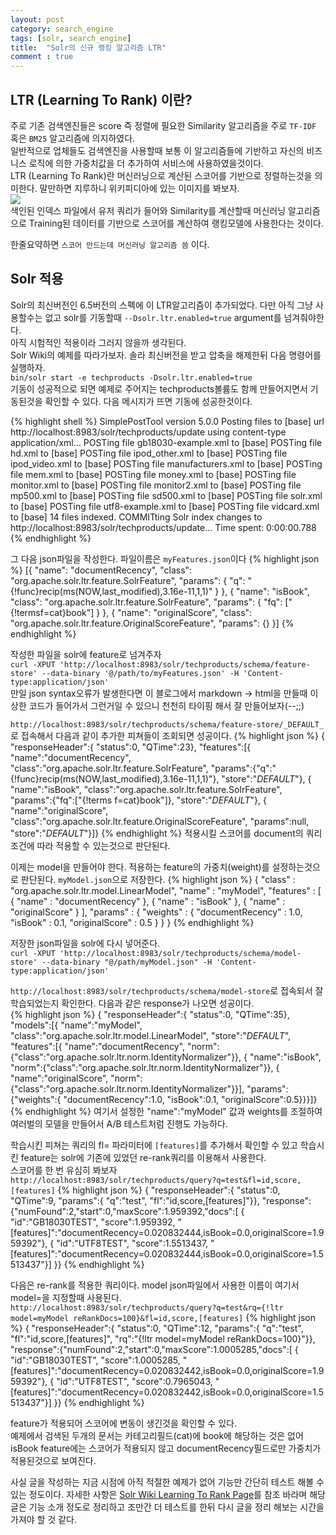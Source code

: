 ```yaml
---
layout: post
category: search_engine
tags: [solr, search_engine]
title:  "Solr의 신규 랭킹 알고리즘 LTR"
comment : true
---
```


## LTR (Learning To Rank) 이란?
주로 기존 검색엔진들은 score 즉 정렬에 필요한 Similarity 알고리즘을 주로 `TF-IDF` 혹은 `BM25` 알고리즘에 의지하였다.<br/>
일반적으로 업체들도 검색엔진을 사용할때 보통 이 알고리즘들에 기반하고 자신의 비즈니스 로직에 의한 가중치값을 더 추가하여 서비스에 사용하였을것이다.<br/>
LTR (Learning To Rank)란 머신러닝으로 계산된 스코어를 기반으로 정렬하는것을 의미한다. 말만하면 지루하니 위키피디아에 있는 이미지를 봐보자.<br/>
<img src="https://upload.wikimedia.org/wikipedia/en/thumb/f/fa/MLR-search-engine-example.png/250px-MLR-search-engine-example.png"/><br/>
색인된 인덱스 파일에서 유저 쿼리가 들어와 Similarity를 계산할때 머신러닝 알고리즘으로 Training된 데이터를 기반으로 스코어를 계산하여 랭킹모델에 사용한다는 것이다.<br/>

한줄요약하면 `스코어 만드는데 머신러닝 알고리즘 씀` 이다.

## Solr 적용
Solr의 최신버전인 6.5버전의 스펙에 이 LTR알고리즘이 추가되었다. 다만 아직 그냥 사용할수는 없고 solr를 기동할때 `--Dsolr.ltr.enabled=true` argument를 넘겨줘야한다.<br/>
아직 시험적인 적용이라 그러지 않을까 생각된다.<br/>
Solr Wiki의 예제를 따라가보자. 솔라 최신버전을 받고 압축을 해제한뒤 다음 명령어를 실행하자. <br/>
`bin/solr start -e techproducts -Dsolr.ltr.enabled=true`<br/>
기동이 성공적으로 되면 예제로 주어지는 techproducts볼륨도 함께 만들어지면서 기동된것을 확인할 수 있다. 다음 메시지가 뜨면 기동에 성공한것이다.<br/>

{% highlight shell %}
SimplePostTool version 5.0.0
Posting files to [base] url http://localhost:8983/solr/techproducts/update using content-type application/xml...
POSTing file gb18030-example.xml to [base]
POSTing file hd.xml to [base]
POSTing file ipod_other.xml to [base]
POSTing file ipod_video.xml to [base]
POSTing file manufacturers.xml to [base]
POSTing file mem.xml to [base]
POSTing file money.xml to [base]
POSTing file monitor.xml to [base]
POSTing file monitor2.xml to [base]
POSTing file mp500.xml to [base]
POSTing file sd500.xml to [base]
POSTing file solr.xml to [base]
POSTing file utf8-example.xml to [base]
POSTing file vidcard.xml to [base]
14 files indexed.
COMMITting Solr index changes to http://localhost:8983/solr/techproducts/update...
Time spent: 0:00:00.788
{% endhighlight %}

그 다음 json파일을 작성한다. 파일이름은 `myFeatures.json`이다
{% highlight json %}
[{
  "name": "documentRecency",
  "class": "org.apache.solr.ltr.feature.SolrFeature",
  "params": {
    "q": "{!func}recip(ms(NOW,last_modified),3.16e-11,1,1)"
  }
}, {
  "name": "isBook",
  "class": "org.apache.solr.ltr.feature.SolrFeature",
  "params": {
    "fq": ["{!termsf=cat}book"]
  }
}, {
  "name": "originalScore",
  "class": "org.apache.solr.ltr.feature.OriginalScoreFeature",
  "params": {}
}]
{% endhighlight %}

작성한 파일을 solr에 feature로 넘겨주자<br/>
`curl -XPUT 'http://localhost:8983/solr/techproducts/schema/feature-store' --data-binary '@/path/to/myFeatures.json' -H 'Content-type:application/json'`<br/>
만일 json syntax오류가 발생한다면 이 블로그에서 markdown -> html을 만들때 이상한 코드가 들어가서 그런거일 수 있으니 천천히 타이핑 해서 잘 만들어보자(--;;)

`http://localhost:8983/solr/techproducts/schema/feature-store/_DEFAULT_`로 접속해서 다음과 같이 추가한 피쳐들이 조회되면 성공이다.
{% highlight json %}
{
  "responseHeader":{
    "status":0,
    "QTime":23},
  "features":[{
      "name":"documentRecency",
      "class":"org.apache.solr.ltr.feature.SolrFeature",
      "params":{"q":"{!func}recip(ms(NOW,last_modified),3.16e-11,1,1)"},
      "store":"_DEFAULT_"},
    {
      "name":"isBook",
      "class":"org.apache.solr.ltr.feature.SolrFeature",
      "params":{"fq":["{!terms f=cat}book"]},
      "store":"_DEFAULT_"},
    {
      "name":"originalScore",
      "class":"org.apache.solr.ltr.feature.OriginalScoreFeature",
      "params":null,
      "store":"_DEFAULT_"}]}
{% endhighlight %}
적용시킬 스코어를 document의 쿼리 조건에 따라 적용할 수 있는것으로 판단된다.<br/>

이제는 model을 만들어야 한다. 적용하는 feature의 가중치(weight)를 설정하는것으로 판단된다. `myModel.json`으로 저장한다.
{% highlight json %}
{
  "class" : "org.apache.solr.ltr.model.LinearModel",
  "name" : "myModel",
  "features" : [
    { "name" : "documentRecency" },
    { "name" : "isBook" },
    { "name" : "originalScore" }
  ],
  "params" : {
    "weights" : {
      "documentRecency" : 1.0,
      "isBook" : 0.1,
      "originalScore" : 0.5
    }
  }
}
{% endhighlight %}

저장한 json파일을 solr에 다시 넣어준다.<br/>
`curl -XPUT 'http://localhost:8983/solr/techproducts/schema/model-store' --data-binary "@/path/myModel.json" -H 'Content-type:application/json'`<br/>

`http://localhost:8983/solr/techproducts/schema/model-store`로 접속되서 잘 학습되었는지 확인한다. 다음과 같은 response가 나오면 성공이다.<br/>
{% highlight json %}
{
  "responseHeader":{
    "status":0,
    "QTime":35},
  "models":[{
      "name":"myModel",
      "class":"org.apache.solr.ltr.model.LinearModel",
      "store":"_DEFAULT_",
      "features":[{
          "name":"documentRecency",
          "norm":{"class":"org.apache.solr.ltr.norm.IdentityNormalizer"}},
        {
          "name":"isBook",
          "norm":{"class":"org.apache.solr.ltr.norm.IdentityNormalizer"}},
        {
          "name":"originalScore",
          "norm":{"class":"org.apache.solr.ltr.norm.IdentityNormalizer"}}],
      "params":{"weights":{
          "documentRecency":1.0,
          "isBook":0.1,
          "originalScore":0.5}}}]}
{% endhighlight %}
여기서 설정한 "name":"myModel" 값과 weights를 조절하여 여러벌의 모델을 만들어서 A/B 테스트처럼 진행도 가능하다.

학습시킨 피쳐는 쿼리의 fl= 파라미터에 `[features]`를 추가해서 확인할 수 있고 학습시킨 feature는 solr에 기존에 있었던 re-rank쿼리를 이용해서 사용한다.<br/>
스코어를 한 번 유심히 봐보자<br/>
`http://localhost:8983/solr/techproducts/query?q=test&fl=id,score,[features]`
{% highlight json %}
{
  "responseHeader":{
    "status":0,
    "QTime":9,
    "params":{
      "q":"test",
      "fl":"id,score,[features]"}},
  "response":{"numFound":2,"start":0,"maxScore":1.959392,"docs":[
      {
        "id":"GB18030TEST",
        "score":1.959392,
        "[features]":"documentRecency=0.020832444,isBook=0.0,originalScore=1.959392"},
      {
        "id":"UTF8TEST",
        "score":1.5513437,
        "[features]":"documentRecency=0.020832444,isBook=0.0,originalScore=1.5513437"}]
  }}
{% endhighlight %}

다음은 re-rank를 적용한 쿼리이다. model json파일에서 사용한 이름이 여기서 model=을 지정할때 사용된다.<br/>
`http://localhost:8983/solr/techproducts/query?q=test&rq={!ltr model=myModel reRankDocs=100}&fl=id,score,[features]`
{% highlight json %}
{
  "responseHeader":{
    "status":0,
    "QTime":12,
    "params":{
      "q":"test",
      "fl":"id,score,[features]",
      "rq":"{!ltr model=myModel reRankDocs=100}"}},
  "response":{"numFound":2,"start":0,"maxScore":1.0005285,"docs":[
      {
        "id":"GB18030TEST",
        "score":1.0005285,
        "[features]":"documentRecency=0.020832442,isBook=0.0,originalScore=1.959392"},
      {
        "id":"UTF8TEST",
        "score":0.7965043,
        "[features]":"documentRecency=0.020832442,isBook=0.0,originalScore=1.5513437"}]
  }}
{% endhighlight %}

feature가 적용되어 스코어에 변동이 생긴것을 확인할 수 있다.<br/>
예제에서 검색된 두개의 문서는 카테고리필드(cat)에 book에 해당하는 것은 없어 isBook feature에는 스코어가 적용되지 않고 documentRecency필드로만 가중치가 적용된것으로 보여진다.<br/>

사실 글을 작성하는 지금 시점에 아직 적절한 예제가 없어 기능만 간단히 테스트 해볼 수 있는 정도이다. 자세한 사항은
[Solr Wiki Learning To Rank Page](https://cwiki.apache.org/confluence/display/solr/Learning+To+Rank)를 참조 바라며 해당글은 기능 소개 정도로 정리하고 조만간 더 테스트를 한뒤 다시 글을 정리 해보는 시간을 가져야 할 것 같다.